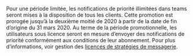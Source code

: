 Pour une période limitée, les notifications de priorité illimitées dans teams seront mises à la disposition de tous les clients. Cette promotion est prorogée jusqu’à la deuxième moitié de 2020 à partir de la date de fin d’origine du 31 mars 2020. Au terme de la période promotionnelle, les utilisateurs sous licence seront en mesure d’envoyer des notifications de priorité conformément aux conditions de leur abonnement. Pour plus d’informations, voir gestion des [licences de stratégies de messagerie](../teams-add-on-licensing/pri-message.md). 